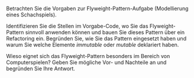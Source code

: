 Betrachten Sie die Vorgaben zur Flyweight-Pattern-Aufgabe (Modellierung eines
Schachspiels).

Identifizieren Sie die Stellen im Vorgabe-Code, wo Sie das Flyweight-Pattern
sinnvoll anwenden können und bauen Sie dieses Pattern über ein Refactoring ein.
Begründen Sie, wie Sie das Pattern eingesetzt haben und warum Sie welche Elemente
_immutable_ oder _mutable_ deklariert haben.

Wieso eignet sich das Flyweight-Pattern besonders im Bereich von Computerspielen?
Geben Sie mögliche Vor- und Nachteile an und begründen Sie Ihre Antwort.

